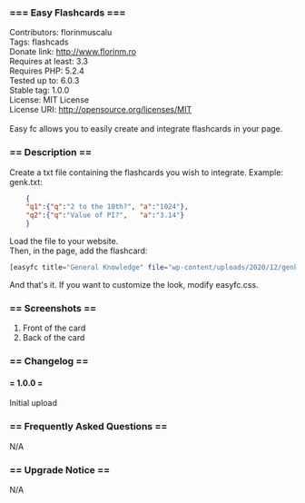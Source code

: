 ### === Easy Flashcards ===
Contributors: florinmuscalu</br>
Tags: flashcads</br>
Donate link: http://www.florinm.ro</br>
Requires at least: 3.3</br>
Requires PHP: 5.2.4</br>
Tested up to: 6.0.3</br>
Stable tag: 1.0.0</br>
License: MIT License</br>
License URI: http://opensource.org/licenses/MIT</br>
</br>
Easy fc allows you to easily create and integrate flashcards in your page.

### == Description ==
Create a txt file containing the flashcards you wish to integrate. Example:</br>
genk.txt:
```json
	{
	"q1":{"q":"2 to the 10th?", "a":"1024"},
	"q2":{"q":"Value of PI?",   "a":"3.14"}
	}
```
Load the file to your website.</br>
Then, in the page, add the flashcard:</br>
```php
[easyfc title="General Knowledge" file="wp-content/uploads/2020/12/genk.txt"/]
```
And that's it. If you want to customize the look, modify easyfc.css.

### == Screenshots ==

1. Front of the card
2. Back of the card

### == Changelog ==
#### = 1.0.0 =
Initial upload

### == Frequently Asked Questions ==
N/A

### == Upgrade Notice ==
N/A

